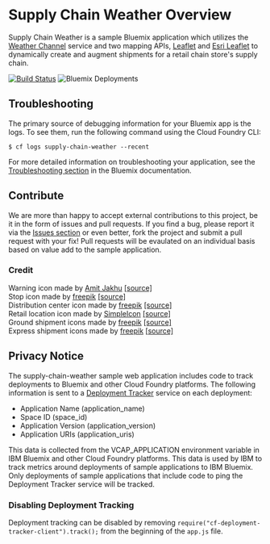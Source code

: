 # Supply Chain Weather Overview

Supply Chain Weather is a sample Bluemix application which utilizes the [Weather Channel][weather_api_url] service and two mapping APIs, [Leaflet][leaflet_url] and [Esri Leaflet][esri_leaflet_url] to dynamically create and augment shipments for a retail chain store's supply chain.

[![Build Status](https://travis-ci.org/IBM-Bluemix/supply-chain-weather.svg?branch=master)](https://travis-ci.org/IBM-Bluemix/supply-chain-weather)
![Bluemix Deployments](https://deployment-tracker.mybluemix.net/stats/a8b5d364b1994a80342395cc781ea890/badge.svg)


## Troubleshooting

The primary source of debugging information for your Bluemix app is the logs. To see them, run the following command using the Cloud Foundry CLI:

  ```
  $ cf logs supply-chain-weather --recent
  ```
For more detailed information on troubleshooting your application, see the [Troubleshooting section](https://www.ng.bluemix.net/docs/troubleshoot/tr.html) in the Bluemix documentation.

## Contribute
We are more than happy to accept external contributions to this project, be it in the form of issues and pull requests. If you find a bug, please report it via the [Issues section][issues_url] or even better, fork the project and submit a pull request with your fix! Pull requests will be evaulated on an individual basis based on value add to the sample application.

### Credit
 Warning icon made by [Amit Jakhu][amit_jakhu_url] [[source]][warning_icon_url]  
Stop icon made by [freepik][freepik_url] [[source]][stop_icon_url]  
Distribution center icon made by [freepik][freepik_url] [[source]][dist_center_icon_url]  
Retail location icon made by [SimpleIcon][simple_icon_url] [[source]][retail_loc_icon_url]  
Ground shipment icons made by [freepik][freepik_url] [[source]][ship_ground_icon_url]  
Express shipment icons made by [freepik][freepik_url] [[source]][ship_express_icon_url]

## Privacy Notice
The supply-chain-weather sample web application includes code to track deployments to Bluemix and other Cloud Foundry platforms. The following information is sent to a [Deployment Tracker](https://github.com/cloudant-labs/deployment-tracker) service on each deployment:

* Application Name (application_name)
* Space ID (space_id)
* Application Version (application_version)
* Application URIs (application_uris)

This data is collected from the VCAP_APPLICATION environment variable in IBM Bluemix and other Cloud Foundry platforms. This data is used by IBM to track metrics around deployments of sample applications to IBM Bluemix. Only deployments of sample applications that include code to ping the Deployment Tracker service will be tracked.

### Disabling Deployment Tracking

Deployment tracking can be disabled by removing `require("cf-deployment-tracker-client").track();` from the beginning of the `app.js` file.

[weather_api_url]: http://www.wunderground.com/weather/api/
[leaflet_url]: http://leafletjs.com/
[esri_leaflet_url]: http://esri.github.io/esri-leaflet/
[bluemix_signup_url]: https://ibm.biz/supply-chain-weather-signup
[cloud_foundry_url]: https://github.com/cloudfoundry/cli
[download_node_url]: https://nodejs.org/download/
[cake_url]: http://coffeescript.org/#cake
[issues_url]: https://github.com/IBM-Bluemix/supply-chain-weather/issues
[amit_jakhu_url]: http://www.amitjakhu.com/
[warning_icon_url]: http://www.flaticon.com/free-icon/warning-triangle_10190
[freepik_url]: http://www.freepik.com/
[stop_icon_url]: http://www.flaticon.com/free-icon/stop-sign_1722
[dist_center_icon_url]: http://www.flaticon.com/free-icon/warehouse-with-boxes_75762
[simple_icon_url]: http://simpleicon.com/
[retail_loc_icon_url]: http://www.flaticon.com/free-icon/store_33658
[ship_ground_icon_url]: http://www.flaticon.com/free-icon/delivery-truck_31520
[ship_express_icon_url]: http://www.flaticon.com/free-icon/airplane-flight_67076
